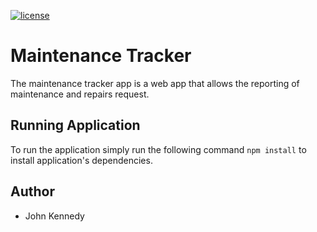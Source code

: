 [![license](https://img.shields.io/github/license/mashape/apistatus.svg?style=flat-square)](https://github.com/codejockie/bc-22-maintenance-tracker)
# Maintenance Tracker
The maintenance tracker app is a web app that allows the reporting of maintenance and repairs request.

## Running Application
To run the application simply run the following command `npm install` to install application's dependencies.

## Author
* John Kennedy